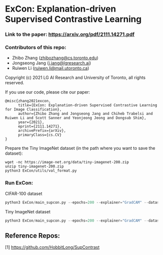 # ExCon: Explanation-driven Supervised Contrastive Learning

### Link to the paper: https://arxiv.org/pdf/2111.14271.pdf

### Contributors of this repo:
- Zhibo Zhang (zhibozhang@cs.toronto.edu)
- Jongseong Jang (j.jang@lgresearch.ai)
- Ruiwen Li (ruiwen.li@mail.utoronto.ca)

Copyright (c) 2021 LG AI Research and University of Toronto, all rights reserved.

If you use our code, please cite our paper:
```
@misc{zhang2021excon,
      title={ExCon: Explanation-driven Supervised Contrastive Learning for Image Classification},
      author={Zhibo Zhang and Jongseong Jang and Chiheb Trabelsi and Ruiwen Li and Scott Sanner and Yeonjeong Jeong and Dongsub Shim},
      year={2021},
      eprint={2111.14271},
      archivePrefix={arXiv},
      primaryClass={cs.CV}
}
```

Prepare the Tiny ImageNet dataset (in the path where you want to save the dataset):
```
wget -nc https://image-net.org/data/tiny-imagenet-200.zip
unzip tiny-imagenet-200.zip
python3 ExCon/utils/val_format.py
```

### Run ExCon:
CIFAR-100 dataset
```python
python3 ExCon/main_supcon.py --epochs=200 --explainer="GradCAM" --dataset="cifar100" --batch_size=256 --method="Ex_SupCon" --learning_rate=0.5 --temp=0.1 --cosine --negative_pair=1 --validation=1 --background_anchor=0 --exp_epochs=50
```
Tiny ImageNet dataset
```python
python3 ExCon/main_supcon.py --epochs=200 --explainer="GradCAM" --dataset="ImageNet" --batch_size=128 --method="Ex_SupCon" --learning_rate=0.5 --temp=0.1 --cosine --negative_pair=1 --validation=0 --background_anchor=0 --exp_epochs=0 --data_folder=$PATH_TO_DATASET
```


## Reference Repos:

[1] https://github.com/HobbitLong/SupContrast
